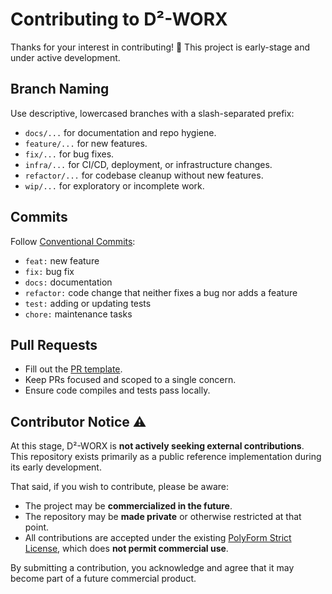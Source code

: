 # Contributing to D²-WORX

Thanks for your interest in contributing! 🎉
This project is early-stage and under active development.

## Branch Naming
Use descriptive, lowercased branches with a slash-separated prefix:

- `docs/...` for documentation and repo hygiene.
- `feature/...` for new features.
- `fix/...` for bug fixes.
- `infra/...` for CI/CD, deployment, or infrastructure changes.
- `refactor/...` for codebase cleanup without new features.
- `wip/...` for exploratory or incomplete work.

## Commits
Follow [Conventional Commits](https://www.conventionalcommits.org/):

- `feat:` new feature
- `fix:` bug fix
- `docs:` documentation
- `refactor:` code change that neither fixes a bug nor adds a feature
- `test:` adding or updating tests
- `chore:` maintenance tasks

## Pull Requests
- Fill out the [PR template](https://github.com/DSCV-io/D2-WORX/blob/main/.github/templates/pull_request.md).
- Keep PRs focused and scoped to a single concern.
- Ensure code compiles and tests pass locally.

## Contributor Notice ⚠️

At this stage, D²-WORX is **not actively seeking external contributions**.  
This repository exists primarily as a public reference implementation during its early development.

That said, if you wish to contribute, please be aware:
- The project may be **commercialized in the future**.
- The repository may be **made private** or otherwise restricted at that point.
- All contributions are accepted under the existing [PolyForm Strict License](LICENSE.md), which does **not permit commercial use**.

By submitting a contribution, you acknowledge and agree that it may become part of a future commercial product.
